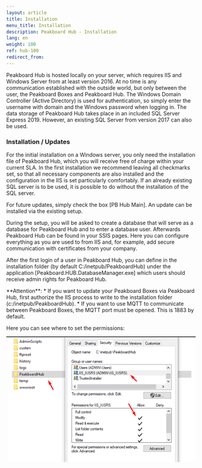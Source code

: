 ```yaml
---
layout: article
title: Installation  
menu_title: Installation  
description: Peakboard Hub - Installation  
lang: en
weight: 100
ref: hub-100
redirect_from:
---
```



Peakboard Hub is hosted locally on your server, which requires IIS and Windows Server from at least version 2016. 
At no time is any communication established with the outside world, but only between the user, the Peakboard Boxes and Peakboard Hub. 
The Windows Domain Controller (Active Directory) is used for authentication, so simply enter the username with domain and the Windows password when logging in. 
The data storage of Peakboard Hub takes place in an included SQL Server Express 2019. 
However, an existing SQL Server from version 2017 can also be used.

### Installation / Updates

For the initial installation on a Windows server, you only need the installation file of Peakboard Hub, which you will receive free of charge within your current SLA. 
In the first installation we recommend leaving all checkmarks set, so that all necessary components are also installed and the configuration in the IIS is set particularly comfortably. 
If an already existing SQL server is to be used, it is possible to do without the installation of the SQL server.

For future updates, simply check the box [PB Hub Main]. 
An update can be installed via the existing setup.

During the setup, you will be asked to create a database that will serve as a database for Peakboard Hub and to enter a database user. 
Afterwards Peakboard Hub can be found in your SSIS pages. 
Here you can configure everything as you are used to from IIS and, for example, add secure communication with certificates from your company.

After the first login of a user in Peakboard Hub, you can define in the installation folder (by default C:/inetpub/PeakboardHub) under the application [Peakboard.HUB.DatabaseManager.exe] which users should receive admin rights for Peakboard Hub.

<div class="box-warning" markdown="1"> **Attention**:
* If you want to update your Peakboard Boxes via Peakboard Hub, first authorize the IIS process to write to the installation folder (c:/inetpub/PeakboardHub).
* If you want to use MQTT to communicate between Peakboard Boxes, the MQTT port must be opened. This is 1883 by default.
</div>

Here you can see where to set the permissions:

![hub_permissions](/assets/images/hub/hub_permissions.png)
